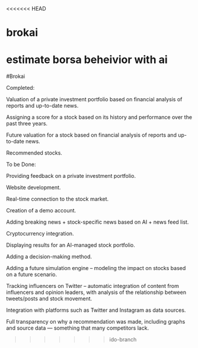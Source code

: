<<<<<<< HEAD
# brokai
estimate borsa beheivior with ai
=======
#Brokai

Completed:

Valuation of a private investment portfolio based on financial analysis of reports and up-to-date news.

Assigning a score for a stock based on its history and performance over the past three years.

Future valuation for a stock based on financial analysis of reports and up-to-date news.

Recommended stocks.

To be Done:

Providing feedback on a private investment portfolio.

Website development.

Real-time connection to the stock market.

Creation of a demo account.

Adding breaking news + stock-specific news based on AI + news feed list.

Cryptocurrency integration.

Displaying results for an AI-managed stock portfolio.

Adding a decision-making method.

Adding a future simulation engine – modeling the impact on stocks based on a future scenario.

Tracking influencers on Twitter – automatic integration of content from influencers and opinion leaders, with analysis of the relationship between tweets/posts and stock movement.

Integration with platforms such as Twitter and Instagram as data sources.

Full transparency on why a recommendation was made, including graphs and source data — something that many competitors lack.
>>>>>>> ido-branch
